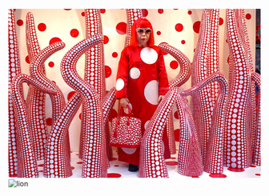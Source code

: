 ![Yayoi](https://github.com/Thomaqan/hosted-asset/blob/4a04bfc036f199f60ab58a3824992825240af571/Yayoi.jpg)
![lion](https://github.com/Thomaqan/Anime-Utopia/assets/143203447/0dace190-2431-408b-8204-bfec51f16f44)
